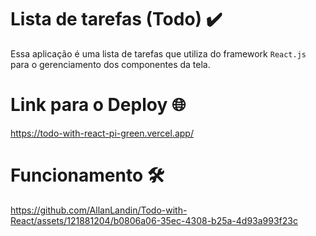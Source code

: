 # Lista de tarefas (Todo) ✔️
Essa aplicação é uma lista de tarefas que utiliza do framework `React.js` para o gerenciamento dos componentes da tela.

# Link para o Deploy 🌐
https://todo-with-react-pi-green.vercel.app/

# Funcionamento 🛠️
https://github.com/AllanLandin/Todo-with-React/assets/121881204/b0806a06-35ec-4308-b25a-4d93a993f23c

